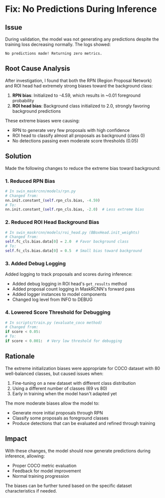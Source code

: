 # Fix: No Predictions During Inference

## Issue
During validation, the model was not generating any predictions despite the training loss decreasing normally. The logs showed:
```
No predictions made! Returning zero metrics.
```

## Root Cause Analysis
After investigation, I found that both the RPN (Region Proposal Network) and ROI head had extremely strong biases toward the background class:

1. **RPN bias**: Initialized to -4.59, which results in ~0.01 foreground probability
2. **ROI head bias**: Background class initialized to 2.0, strongly favoring background predictions

These extreme biases were causing:
- RPN to generate very few proposals with high confidence
- ROI head to classify almost all proposals as background (class 0)
- No detections passing even moderate score thresholds (0.05)

## Solution
Made the following changes to reduce the extreme bias toward background:

### 1. Reduced RPN Bias
```python
# In swin_maskrcnn/models/rpn.py
# Changed from:
nn.init.constant_(self.rpn_cls.bias, -4.59)
# To:
nn.init.constant_(self.rpn_cls.bias, -2.0)  # Less extreme bias
```

### 2. Reduced ROI Head Background Bias
```python
# In swin_maskrcnn/models/roi_head.py (BBoxHead.init_weights)
# Changed from:
self.fc_cls.bias.data[0] = 2.0  # Favor background class
# To:
self.fc_cls.bias.data[0] = 0.5  # Small bias toward background
```

### 3. Added Debug Logging
Added logging to track proposals and scores during inference:
- Added debug logging in ROI head's `get_results` method
- Added proposal count logging in MaskRCNN's forward pass
- Added logger instances to model components
- Changed log level from INFO to DEBUG

### 4. Lowered Score Threshold for Debugging
```python
# In scripts/train.py (evaluate_coco method)
# Changed from:
if score < 0.05:
# To:
if score < 0.001:  # Very low threshold for debugging
```

## Rationale
The extreme initialization biases were appropriate for COCO dataset with 80 well-balanced classes, but caused issues when:
1. Fine-tuning on a new dataset with different class distribution
2. Using a different number of classes (69 vs 80)
3. Early in training when the model hasn't adapted yet

The more moderate biases allow the model to:
- Generate more initial proposals through RPN
- Classify some proposals as foreground classes
- Produce detections that can be evaluated and refined through training

## Impact
With these changes, the model should now generate predictions during inference, allowing:
- Proper COCO metric evaluation
- Feedback for model improvement
- Normal training progression

The biases can be further tuned based on the specific dataset characteristics if needed.